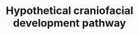 ---
annotations:
- id: PW:0000003
  parent: signaling pathway
  type: Pathway Ontology
  value: signaling pathway
- id: DOID:9296
  type: Disease Ontology
  value: cleft lip
- id: PW:0000650
  parent: signaling pathway
  type: Pathway Ontology
  value: signaling pathway pertinent to development
authors:
- AARandCo
- MaintBot
- Eweitz
description: Hypothetical pathway linking cranio-facial development pathway (IRF6,
  TP63, TFAP2A, and TGFB3) to Rho signaling pathway through ARHGAP29 regulation. Authors
  of literature suspect that a decrease of ARHGAP29 concentration would result in
  more active form, Rho-GTP, which would down-regulate cranio-facial development genes.
  An implication of this active Rho-GTP may be the formation of cleft lip. This pathway
  is based on figure 4 from Leslie et al.
last-edited: 2021-05-22
organisms:
- Homo sapiens
redirect_from:
- /index.php/Pathway:WP3655
- /instance/WP3655
- /instance/WP3655_rr117757
revision: r117757
schema-jsonld:
- '@context': https://schema.org/
  '@id': https://wikipathways.github.io/pathways/WP3655.html
  '@type': Dataset
  creator:
    '@type': Organization
    name: WikiPathways
  description: Hypothetical pathway linking cranio-facial development pathway (IRF6,
    TP63, TFAP2A, and TGFB3) to Rho signaling pathway through ARHGAP29 regulation.
    Authors of literature suspect that a decrease of ARHGAP29 concentration would
    result in more active form, Rho-GTP, which would down-regulate cranio-facial development
    genes. An implication of this active Rho-GTP may be the formation of cleft lip.
    This pathway is based on figure 4 from Leslie et al.
  keywords:
  - ARHGAP29
  - GDP
  - GEF
  - GTP
  - IRF6
  - RHOA
  - RhoA
  - TFAP2A
  - TGFB3
  - TP63
  - WNT
  license: CC0
  name: Hypothetical craniofacial development pathway
seo: CreativeWork
title: Hypothetical craniofacial development pathway
wpid: WP3655
---